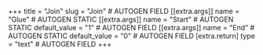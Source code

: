 +++
title = "Join"
slug = "Join" # AUTOGEN FIELD
[[extra.args]]
name = "Glue" # AUTOGEN STATIC
[[extra.args]]
name = "Start" # AUTOGEN STATIC
default_value = "1" # AUTOGEN FIELD
[[extra.args]]
name = "End" # AUTOGEN STATIC
default_value = "0" # AUTOGEN FIELD
[extra.return]
type = "text" # AUTOGEN FIELD
+++